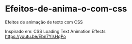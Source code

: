 # Efeitos-de-anima-o-com-css
Efeitos de animação de texto com CSS 

Inspirado em: CSS Loading Text Animation Effects  https://youtu.be/Ebn7YlsHqPo

